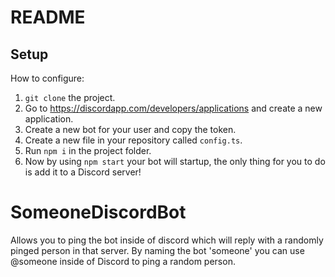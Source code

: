 # README
## Setup
How to configure:
1. ```git clone``` the project.
2. Go to https://discordapp.com/developers/applications and create a new application.
3. Create a new bot for your user and copy the token.
4. Create a new file in your repository called ```config.ts```.
5. Run ```npm i``` in the project folder.
6. Now by using ```npm start``` your bot will startup, the only thing for you to do is add it to a Discord server!

# SomeoneDiscordBot
Allows you to ping the bot inside of discord which will reply with a randomly pinged person in that server.
By naming the bot 'someone' you can use @someone inside of Discord to ping a random person.
